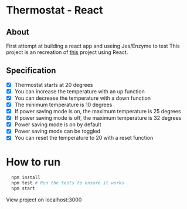 # Thermostat - React

## About

First attempt at building a react app and useing Jes/Enzyme to test
This project is an recreation of [this](https://github.com/FayeCarter/thermostat) project using React.

## Specification

- [X] Thermostat starts at 20 degrees
- [X] You can increase the temperature with an up function
- [X] You can decrease the temperature with a down function
- [X] The minimum temperature is 10 degrees
- [X] If power saving mode is on, the maximum temperature is 25 degrees
- [X] If power saving mode is off, the maximum temperature is 32 degrees
- [X] Power saving mode is on by default
- [X] Power saving mode can be toggled
- [X] You can reset the temperature to 20 with a reset function

# How to run

```bash
  npm install
  npm test # Run the tests to ensure it works
  npm start
```

View project on localhost:3000